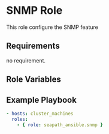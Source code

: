 # SNMP Role

This role configure the SNMP feature

## Requirements

no requirement.

## Role Variables


## Example Playbook

```yaml
- hosts: cluster_machines
  roles:
    - { role: seapath_ansible.snmp }
```
